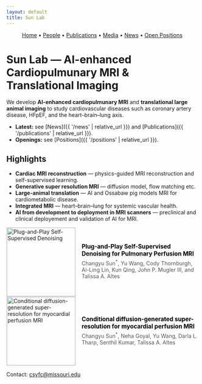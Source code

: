 ```yaml
---
layout: default
title: Sun Lab
---
```


<!-- Simple nav -->
<p align="center">
  <a href="{{ site.baseurl }}/">Home</a> •
  <a href="{{ site.baseurl }}/people">People</a> •
  <a href="{{ site.baseurl }}/publications">Publications</a> •
  <a href="{{ site.baseurl }}/media">Media</a> •
  <a href="{{ site.baseurl }}/news">News</a> •
  <a href="{{ site.baseurl }}/positions">Open Positions</a>
</p>

# Sun Lab — AI-enhanced Cardiopulmunary MRI & Translational Imaging

We develop **AI-enhanced cardiopulmunary MRI** and **translational large animal imaging** to study cardiovascular diseases such as coronary artery disease, HFpEF, and the heart–brain–lung axis.

- **Latest:** see [News]({{ '/news' | relative_url }}) and [Publications]({{ '/publications' | relative_url }}).  
- **Openings:** see [Positions]({{ '/positions' | relative_url }}).

## Highlights
- **Cardiac MRI reconstruction** — physics-guided MRI reconstruction and self-supervised learning.
- **Generative super resolution MRI** — diffusion model, flow matching etc.
- **Large-animal translation** — AI and Ossabaw pig models MRI for cardiometabolic disease.
- **Integrated MRI** — heart–brain–lung for systemic vascular health.
- **AI from development to deployment in MRI scanners** — preclinical and clinical deployement and validation of AI for MRI.

<div style="display: flex; align-items: center; gap: 16px;">
  <!-- Left side: paper figure -->
  <div style="flex: 0 0 auto;">
    <a href="https://www.mdpi.com/2306-5354/12/7/724">
      <img src="{{ '/assets/lung denoising.jpeg' | relative_url }}" 
           alt="Plug-and-Play Self-Supervised Denoising" 
           style="width:180px; border: 1px solid #ddd;">
    </a>
  </div>

  <!-- Right side: paper title and authors -->
  <div style="flex: 1;">
    <p style="margin: 0; font-weight: bold; font-size: 1.1em;">
      <a href="https://www.mdpi.com/2306-5354/12/7/724" style="text-decoration: none; color: #000;">
        Plug-and-Play Self-Supervised Denoising for Pulmonary Perfusion MRI
      </a>
    </p>
    <p style="margin: 4px 0; color: #555;">
      Changyu Sun<sup>*</sup>, Yu Wang, Cody Thornburgh, 
      Ai-Ling Lin, Kun Qing, John P. Mugler III, 
      and Talissa A. Altes
    </p>
  </div>
</div>

<div style="display: flex; align-items: center; gap: 16px;">
  <!-- Left side: paper figure -->
  <div style="flex: 0 0 auto;">
    <a href="https://www.frontiersin.org/journals/cardiovascular-medicine/articles/10.3389/fcvm.2025.1499593/full">
      <img src="{{ '/assets/PerfGen.jpeg' | relative_url }}" 
           alt="Conditional diffusion-generated super-resolution for myocardial perfusion MRI" 
           style="width:180px; border: 1px solid #ddd;">
    </a>
  </div>

  <!-- Right side: paper title and authors -->
  <div style="flex: 1;">
    <p style="margin: 0; font-weight: bold; font-size: 1.1em;">
      <a href="https://www.frontiersin.org/journals/cardiovascular-medicine/articles/10.3389/fcvm.2025.1499593/full" style="text-decoration: none; color: #000;">
        Conditional diffusion-generated super-resolution for myocardial perfusion MRI
      </a>
    </p>
    <p style="margin: 4px 0; color: #555;">
      Changyu Sun<sup>*</sup>, Neha Goyal, Yu Wang, Darla L. Tharp, Senthil Kumar, Talissa A. Altes
    </p>
  </div>
</div>



Contact: [csyfc@missouri.edu](mailto:csyfc@missouri.edu)
